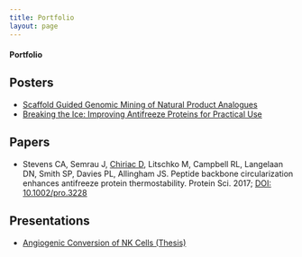 ```yaml
---
title: Portfolio
layout: page
---
```

<h4>Portfolio</h4>

<h2>Posters</h2>

<ul>
	<li><a href="https://www.dropbox.com/s/fp93qayt1j10dl6/QOMSBOC%20Poster.pdf?dl=0">Scaffold Guided Genomic Mining of Natural Product Analogues</a></li>
	<li><a href="https://www.dropbox.com/s/m9qfmls9l0zulsd/Queens_Canada.pdf?dl=0">Breaking the Ice: Improving Antifreeze Proteins for Practical Use</a></li>
</ul>

<h2>Papers</h2>

<ul class="skill-list">
	<li>Stevens CA, Semrau J, <u>Chiriac D</u>, Litschko M, Campbell RL, Langelaan DN, Smith SP, Davies PL, Allingham JS.
	Peptide backbone circularization enhances antifreeze protein thermostability. Protein Sci. 2017;
	<a href="http://onlinelibrary.wiley.com/doi/10.1002/pro.3228/abstract">DOI: 10.1002/pro.3228</a></li>
</ul>

<h2>Presentations</h2>

<ul>
	<li><a href="https://www.dropbox.com/s/0q0rsav5k8t6urz/PHYG%20499%20EOY%20Presentation.pdf?dl=0">Angiogenic Conversion of NK Cells (Thesis)</a></li>
</ul>
